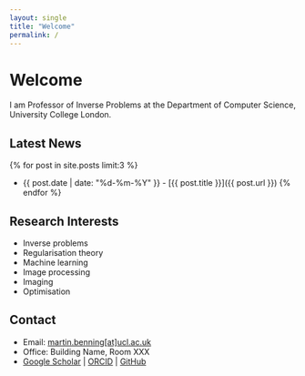 ```yaml
---
layout: single
title: "Welcome"
permalink: /
---
```


# Welcome

I am Professor of Inverse Problems at the Department of Computer Science, University College London.

## Latest News
{% for post in site.posts limit:3 %}
- {{ post.date | date: "%d-%m-%Y" }} - [{{ post.title }}]({{ post.url }})
{% endfor %}

## Research Interests
- Inverse problems
- Regularisation theory
- Machine learning
- Image processing
- Imaging
- Optimisation

## Contact
- Email: [martin.benning[at]ucl.ac.uk](mailto:martin.benning[at]ucl.ac.uk)
- Office: Building Name, Room XXX
- [Google Scholar](link) | [ORCID](link) | [GitHub](link)